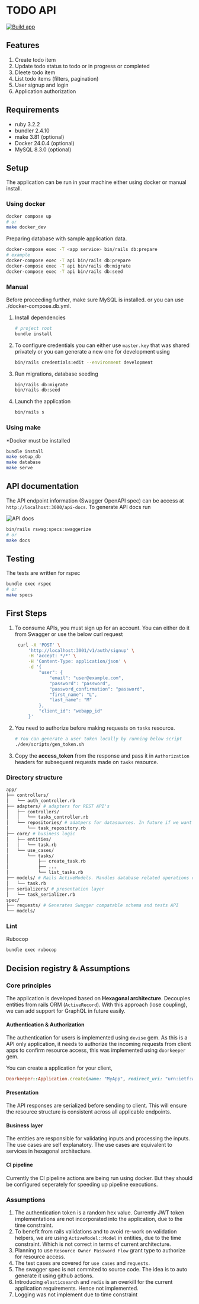 # TODO API

[![Build app](https://github.com/lakshmaji/pt-rails-todo-api/actions/workflows/ci.yml/badge.svg?branch=main)](https://github.com/lakshmaji/pt-rails-todo-api/actions/workflows/ci.yml)

## Features

1. Create todo item
1. Update todo status to todo or in progress or completed
2. Dleete todo item
3. List todo items (filters, pagination)
4. User signup and login
5. Application authorization

## Requirements

- ruby 3.2.2
- bundler 2.4.10
- make 3.81 (optional)
- Docker 24.0.4 (optional)
- MySQL 8.3.0 (optional)

## Setup

The application can be run in your machine either using docker or manual install.

### Using docker

```bash
docker compose up
# or
make docker_dev
```

Preparing database with sample application data.

```bash
docker-compose exec -T <app service> bin/rails db:prepare
# example
docker-compose exec -T api bin/rails db:prepare
docker-compose exec -T api bin/rails db:migrate
docker-compose exec -T api bin/rails db:seed
```

### Manual 

Before proceeding further, make sure MySQL is installed. or you can use ./docker-compose.db.yml.

1. Install dependencies

    ```bash
    # project root
    bundle install
    ```
2. To configure credentials you can either use `master.key` that was shared privately or you can generate a new one for development using 

    ```bash
    bin/rails credentials:edit --environment development
    ```
3. Run migrations, database seeding

    ```bash
    bin/rails db:migrate
    bin/rails db:seed
    ```    
4. Launch the application
   
    ```bash
    bin/rails s
    ```

### Using make

*Docker must be installed

```bash
bundle install
make setup_db
make database
make serve
```

## API documentation

The API endpoint information (Swagger OpenAPI spec) can be access at `http://localhost:3000/api-docs`. To generate API docs run

![API docs](./.github/API.png)

```bash
bin/rails rswag:specs:swaggerize 
# or
make docs
```

## Testing

The tests are written for rspec

```bash
bundle exec rspec
# or
make specs
```

## First Steps

1. To consume APIs, you must sign up for an account. You can either do it from Swagger or use the below curl request
   
   ```bash
    curl -X 'POST' \
        'http://localhost:3001/v1/auth/signup' \
        -H 'accept: */*' \
        -H 'Content-Type: application/json' \
        -d '{
            "user": {
                "email": "user@example.com",
                "password": "password",
                "password_confirmation": "password",
                "first_name": "L",
                "last_name": "M"
            },
            "client_id": "webapp_id"
        }'
   ```

2. You need to authorize before making requests on `tasks` resource.

    ```bash
    # You can generate a user token locally by running below script
    ./dev/scripts/gen_token.sh
    ```

3. Copy the **access_token** from the response and pass it in `Authorization` headers for subsequent requests made on `tasks` resource.

### Directory structure

```bash
app/
├── controllers/
│   └── auth_controller.rb
├── adapters/ # adapters for REST API's
│   ├── controllers/
│   │   └── tasks_controller.rb
│   └── repositories/ # adatpers for datasources. In future if we want to use another ORM this is where we implement new adapter.
│       └── task_repository.rb
├── core/ # business logic 
│   ├── entities/
│   │   └── task.rb
│   └── use_cases/
│       └── tasks/
│           ├── create_task.rb
│           ├── ...
│           └── list_tasks.rb
├── models/ # Rails ActiveModels. Handles database related operations only.
│   └── task.rb
├── serializers/ # presentation layer
│   └── task_serializer.rb
spec/
├── requests/ # Generates Swagger compatable schema and tests API
└── models/

```

### Lint

Rubocop

```bash
bundle exec rubocop
```


## Decision registry & Assumptions

### Core principles

The application is developed based on **Hexagonal architecture**. Decouples entities from rails ORM (`ActiveRecord`). With this approach (lose coupling), we can add support for GraphQL in future easily.

#### Authentication & Authorization

The authentication for users is implemented using `devise` gem. As this is a API only application, it needs to authorize the incoming requests from client apps to confirm resource access, this was implemented using `doorkeeper` gem. 

You can create a application for your client,

```rb
Doorkeeper::Application.create(name: "MyApp", redirect_uri: "urn:ietf:wg:oauth:20:oob", scopes: ["read", "write"])
```

#### Presentation

The API responses are serialized before sending to client. This will ensure the resource structure is consistent across all applicable endpoints.

#### Business layer

The entities are responsible for validating inputs and processing the inputs. 
The use cases are self explanatory. The use cases are equivalent to services in hexagonal architecture.

#### CI pipeline

Currently the CI pipeline actions are being run using docker. But they should be configured seperately for speeding up pipeline executions.

### Assumptions

1. The authentication token is a random hex value. Currently JWT token implementations are not incorporated into the application, due to the time constraint.
2. To benefit from rails validations and to avoid re-work on validation helpers, we are using `ActiveModel::Model` in entities, due to the time constraint. Which is not correct in terms of current architecture.
3. Planning to use `Resource Owner Password Flow` grant type to authorize for resource access.
4. The test cases are covered for `use cases` and `requests`.
5. The swagger spec is not commited to source code. The idea is to auto generate it using github actions.
6. Introducing `elasticsearch` and `redis` is an overkill for the current application requirements. Hence not implemented.
7. Logging was not implement due to time constraint
